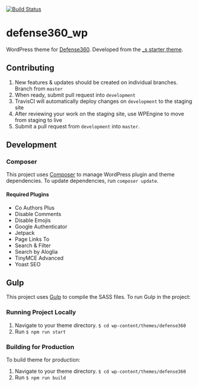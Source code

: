 [![Build Status](https://travis-ci.org/CSIS-iLab/defense360_wp.svg?branch=development)](https://travis-ci.org/CSIS-iLab/defense360_wp)

# defense360_wp

WordPress theme for [Defense360](https://defense360.csis.org). Developed from the [\_s starter theme](http://underscores.me).

## Contributing

1. New features & updates should be created on individual branches. Branch from `master`
2. When ready, submit pull request into `development`
3. TravisCI will automatically deploy changes on `development` to the staging site
4. After reviewing your work on the staging site, use WPEngine to move from staging to live
5. Submit a pull request from `development` into `master`.

## Development

### Composer

This project uses [Composer](https://getcomposer.org/) to manage WordPress plugin and theme dependencies.
To update dependencies, run `composer update`.

#### Required Plugins

- Co Authors Plus
- Disable Comments
- Disable Emojis
- Google Authenticator
- Jetpack
- Page Links To
- Search & Filter
- Search by Aloglia
- TinyMCE Advanced
- Yoast SEO

## Gulp

This project uses [Gulp](https://gulpjs.com/) to compile the SASS files. To run Gulp in the project:

### Running Project Locally

1. Navigate to your theme directory. `$ cd wp-content/themes/defense360`
2. Run `$ npm run start`

### Building for Production

To build theme for production:

1. Navigate to your theme directory. `$ cd wp-content/themes/defense360`
2. Run `$ npm run build`

